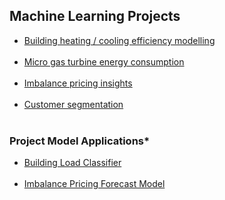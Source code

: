## Machine Learning Projects
* [Building heating / cooling efficiency modelling](https://github.com/JeffM-Code/PortfolioWork/tree/main/ML/BuildingEnergyEfficiency)<br><br>
* [Micro gas turbine energy consumption](https://github.com/JeffM-Code/PortfolioWork/tree/main/ML/GasTurbineConsumption)<br><br>
* [Imbalance pricing insights](https://github.com/JeffM-Code/PortfolioWork/tree/main/ML/ImbalancePricing)<br><br>
* [Customer segmentation](https://github.com/JeffM-Code/PortfolioWork/tree/main/ML/CustomerSegmentation)<br><br>

### Project Model Applications*
* [Building Load Classifier](https://github.com/JeffM-Code/BuildingLoadClassifier)<br><br>
* [Imbalance Pricing Forecast Model](https://github.com/JeffM-Code/ImbalancePricingForecastModel)<br><br>